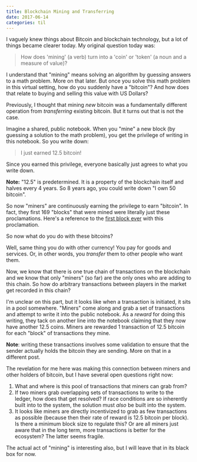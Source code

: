 ```yaml
---
title: Blockchain Mining and Transferring
date: 2017-06-14
categories: til
---
```


I vaguely knew things about Bitcoin and blockchain technology, but a lot of
things became clearer today. My original question today was:

> How does 'mining' (a verb) turn into a
'coin' or 'token' (a noun and a measure of value)?

I understand that "mining" means solving an algorithm by guessing
answers to a math problem. More on that later. But once you solve this math
problem in this virtual setting, how do you suddenly have a "bitcoin"?
And how does that relate to buying and selling this value with US Dollars?

Previously, I thought that mining *new* bitcoin was a fundamentally different
operation from *transferring* existing bitcoin. But it turns out that is not the
case.

Imagine a shared, public notebook. When you "mine" a new block (by guessing a
solution to the math problem), you get the privilege
of writing in this notebook. So you write down:

> I just earned 12.5 bitcoin!


Since you earned this privilege, everyone basically just agrees to what you
write down.

**Note:** "12.5" is predetermined. It is a property of the blockchain itself
and halves every 4 years. So 8 years ago, you could write down "I own 50 bitcoin".

So now "miners" are continuously earning the privilege to earn "bitcoin".
In fact, they first 169 "blocks" that were mined were literally just these
proclamations. Here's a reference to the [first block ever][1] with this
proclamation.

So now what do you do with these bitcoins?

Well, same thing you do with other currency! You pay for goods and services. Or,
in other words, you *transfer* them to other people who want them.

Now, we know that there is one true chain of transactions on the blockchain and
we know that only "miners" (so far) are the only ones who are adding to this
chain. So how do arbitrary transactions between players in the market get
recorded in this chain?

I'm unclear on this part, but it looks like when a transaction is initiated, it
sits in a pool somewhere. "Miners" come along and grab a set of transactions
and attempt to write it into the public notebook. As a *reward* for doing this
writing, they tack on another line into the notebook claiming that they now have
another 12.5 coins. Miners are rewarded 1 transaction of 12.5 bitcoin for each
"block" of transactions they mine.

**Note**: writing these transactions involves some validation to ensure that
the sender actually holds the bitcoin they are sending. More on that in a
different post.

The revelation for me here was making this connection between miners and other
holders of bitcoin, but I have several open questions right now:

1. What and where is this pool of transactions that miners can grab from?
1. If two miners grab overlapping sets of transactions to write to the ledger,
how does that get resolved? If race conditions are so inherently built into to
the system, the solution must _also_ be built into the system.
1. It looks like miners are directly incentivized to grab as few transactions as
possible (because then their rate of reward is 12.5 bitcoin per block). Is there
a minimum block size to regulate this? Or are all miners just aware that in the
long term, more transactions is better for the ecosystem? The latter seems fragile.

The actual act of "mining" is interesting also, but I will leave that in its
black box for now.


[1]: https://blockchain.info/block/00000000839a8e6886ab5951d76f411475428afc90947ee320161bbf18eb6048
